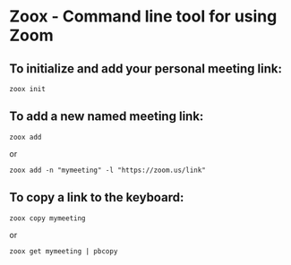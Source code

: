 # Zoox - Command line tool for using Zoom

## To initialize and add your personal meeting link: 

```
zoox init
```

## To add a new named meeting link: 

```
zoox add
```

or 

```
zoox add -n "mymeeting" -l "https://zoom.us/link"
```

## To copy a link to the keyboard: 

```
zoox copy mymeeting
```

or 

```
zoox get mymeeting | pbcopy
```

